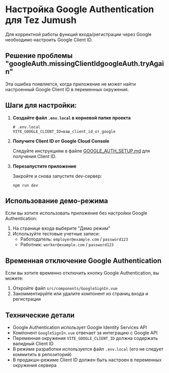 # Настройка Google Authentication для Tez Jumush

Для корректной работы функций входа/регистрации через Google необходимо настроить Google Client ID.

## Решение проблемы "googleAuth.missingClientIdgoogleAuth.tryAgain"

Эта ошибка появляется, когда приложение не может найти настроенный Google Client ID в переменных окружения.

## Шаги для настройки:

1. **Создайте файл `.env.local` в корневой папке проекта**

   ```
   # .env.local
   VITE_GOOGLE_CLIENT_ID=ваш_client_id_от_google
   ```

2. **Получите Client ID от Google Cloud Console**

   Следуйте инструкциям в файле [GOOGLE_AUTH_SETUP.md](./GOOGLE_AUTH_SETUP.md) для получения Client ID.

3. **Перезапустите приложение**

   Закройте и снова запустите dev-сервер:

   ```
   npm run dev
   ```

## Использование демо-режима

Если вы хотите использовать приложение без настройки Google Authentication:

1. На странице входа выберите "Демо режим"
2. Используйте тестовые учетные записи:
   - Работодатель: `employer@example.com` / `password123`
   - Работник: `worker@example.com` / `password123`

## Временная отключение Google Authentication

Если вы хотите временно отключить кнопку Google Authentication, вы можете:

1. Откройте файл `src/components/GoogleSignIn.vue`
2. Закомментируйте или удалите компонент из страниц входа и регистрации

## Технические детали

- Google Authentication использует Google Identity Services API
- Компонент `GoogleSignIn.vue` отвечает за интеграцию с Google API
- Переменная окружения `VITE_GOOGLE_CLIENT_ID` должна содержать валидный Client ID
- В режиме разработки используется файл `.env.local` (его не следует коммитить в репозиторий)
- В продакшн-режиме Client ID должен быть настроен в переменных окружения сервера 